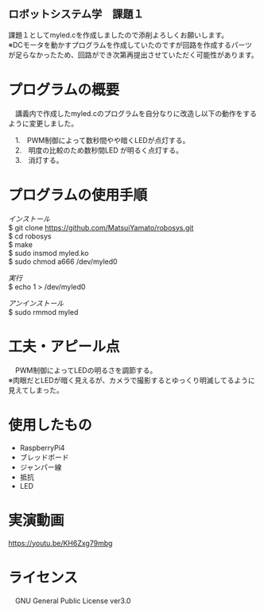 ## ロボットシステム学　課題１

課題１としてmyled.cを作成しましたので添削よろしくお願いします。  
※DCモータを動かすプログラムを作成していたのですが回路を作成するパーツが足らなかったため、回路ができ次第再提出させていただく可能性があります。  

# プログラムの概要

　講義内で作成したmyled.cのプログラムを自分なりに改造し以下の動作をするように変更しました。  
 
 
　1.　PWM制御によって数秒間やや暗くLEDが点灯する。  
　2.　明度の比較のため数秒間LED が明るく点灯する。  
　3.　消灯する。  
# プログラムの使用手順
 _インストール_  
 $ git clone https://github.com/MatsuiYamato/robosys.git  
 $ cd robosys  
 $ make  
 $ sudo insmod myled.ko  
 $ sudo chmod a666 /dev/myled0
 
 _実行_  
 $ echo 1 > /dev/myled0  
 
 _アンインストール_  
 $ sudo rmmod myled  
 
# 工夫・アピール点
　PWM制御によってLEDの明るさを調節する。  
 ※肉眼だとLEDが暗く見えるが、カメラで撮影するとゆっくり明滅してるように見えてしまった。
# 使用したもの
 * RaspberryPi4  
 * ブレッドボード  
 * ジャンパー線  
 * 抵抗  
 * LED  
 
 # 実演動画
 https://youtu.be/KH6Zxg79mbg
 
 # ライセンス
 　GNU General Public License ver3.0
 
　


